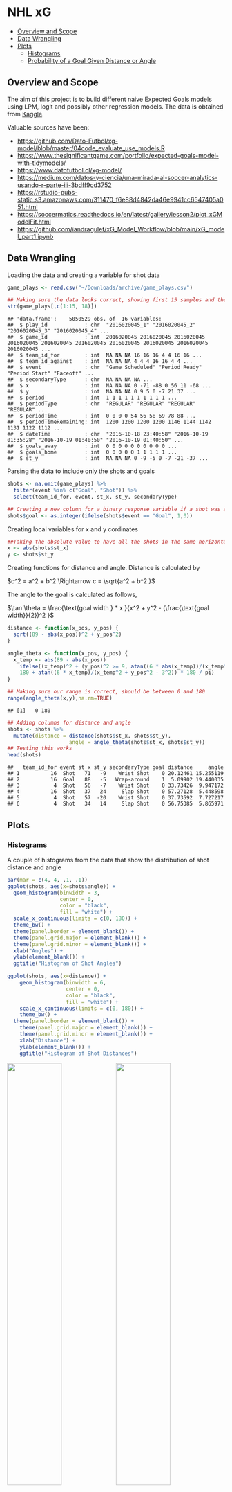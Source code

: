 NHL xG
================

- <a href="#overview-and-scope" id="toc-overview-and-scope">Overview and
  Scope</a>
- <a href="#data-wrangling" id="toc-data-wrangling">Data Wrangling</a>
- <a href="#plots" id="toc-plots">Plots</a>
  - <a href="#histograms" id="toc-histograms">Histograms</a>
  - <a href="#probability-of-a-goal-given-distance-or-angle"
    id="toc-probability-of-a-goal-given-distance-or-angle">Probability of a
    Goal Given Distance or Angle</a>

## Overview and Scope

The aim of this project is to build different naive Expected Goals
models using LPM, logit and possibly other regression models. The data
is obtained from
[Kaggle](https://www.kaggle.com/datasets/martinellis/nhl-game-data).

Valuable sources have been:

- <https://github.com/Dato-Futbol/xg-model/blob/master/04code_evaluate_use_models.R>
- <https://www.thesignificantgame.com/portfolio/expected-goals-model-with-tidymodels/>
- <https://www.datofutbol.cl/xg-model/>
- <https://medium.com/datos-y-ciencia/una-mirada-al-soccer-analytics-usando-r-parte-iii-3bdff9cd3752>
- <https://rstudio-pubs-static.s3.amazonaws.com/311470_f6e88d4842da46e9941cc6547405a051.html>
- <https://soccermatics.readthedocs.io/en/latest/gallery/lesson2/plot_xGModelFit.html>
- <https://github.com/iandragulet/xG_Model_Workflow/blob/main/xG_model_part1.ipynb>

## Data Wrangling

Loading the data and creating a variable for shot data

``` r
game_plays <- read.csv("~/Downloads/archive/game_plays.csv")

## Making sure the data looks correct, showing first 15 samples and the response variable
str(game_plays[,c(1:15, 18)])
```

    ## 'data.frame':    5050529 obs. of  16 variables:
    ##  $ play_id            : chr  "2016020045_1" "2016020045_2" "2016020045_3" "2016020045_4" ...
    ##  $ game_id            : int  2016020045 2016020045 2016020045 2016020045 2016020045 2016020045 2016020045 2016020045 2016020045 2016020045 ...
    ##  $ team_id_for        : int  NA NA NA 16 16 16 4 4 16 16 ...
    ##  $ team_id_against    : int  NA NA NA 4 4 4 16 16 4 4 ...
    ##  $ event              : chr  "Game Scheduled" "Period Ready" "Period Start" "Faceoff" ...
    ##  $ secondaryType      : chr  NA NA NA NA ...
    ##  $ x                  : int  NA NA NA 0 -71 -88 0 56 11 -68 ...
    ##  $ y                  : int  NA NA NA 0 9 5 0 -7 21 37 ...
    ##  $ period             : int  1 1 1 1 1 1 1 1 1 1 ...
    ##  $ periodType         : chr  "REGULAR" "REGULAR" "REGULAR" "REGULAR" ...
    ##  $ periodTime         : int  0 0 0 0 54 56 58 69 78 88 ...
    ##  $ periodTimeRemaining: int  1200 1200 1200 1200 1146 1144 1142 1131 1122 1112 ...
    ##  $ dateTime           : chr  "2016-10-18 23:40:58" "2016-10-19 01:35:28" "2016-10-19 01:40:50" "2016-10-19 01:40:50" ...
    ##  $ goals_away         : int  0 0 0 0 0 0 0 0 0 0 ...
    ##  $ goals_home         : int  0 0 0 0 0 1 1 1 1 1 ...
    ##  $ st_y               : int  NA NA NA 0 -9 -5 0 -7 -21 -37 ...

Parsing the data to include only the shots and goals

``` r
shots <- na.omit(game_plays) %>%
  filter(event %in% c("Goal", "Shot")) %>%
  select(team_id_for, event, st_x, st_y, secondaryType)

## Creating a new column for a binary response variable if a shot was a goal or not
shots$goal <- as.integer(ifelse(shots$event == "Goal", 1,0))
```

Creating local variables for x and y cordinates

``` r
##Taking the absolute value to have all the shots in the same horizontal axis
x <- abs(shots$st_x)
y <- shots$st_y
```

Creating functions for distance and angle. Distance is calculated by

$c^2 = a^2 + b^2 \Rightarrow c = \sqrt{a^2 + b^2 }$

The angle to the goal is calculated as follows,

$\tan \theta = \frac{\text{goal width } * x }{x^2 + y^2 - (\frac{\text{goal width}}{2})^2 }$

``` r
distance <- function(x_pos, y_pos) {
  sqrt((89 - abs(x_pos))^2 + y_pos^2)
}

angle_theta <- function(x_pos, y_pos) {
  x_temp <- abs(89 - abs(x_pos))
    ifelse((x_temp)^2 + (y_pos)^2 >= 9, atan((6 * abs(x_temp))/(x_temp^2 + y_pos^2 - 3^2)) * 180 / pi,
    180 + atan((6 * x_temp)/(x_temp^2 + y_pos^2 - 3^2)) * 180 / pi)
}

## Making sure our range is correct, should be between 0 and 180
range(angle_theta(x,y),na.rm=TRUE)
```

    ## [1]   0 180

``` r
## Adding columns for distance and angle
shots <- shots %>%
  mutate(distance = distance(shots$st_x, shots$st_y),
                    angle = angle_theta(shots$st_x, shots$st_y))
## Testing this works
head(shots)
```

    ##   team_id_for event st_x st_y secondaryType goal distance     angle
    ## 1          16  Shot   71   -9    Wrist Shot    0 20.12461 15.255119
    ## 2          16  Goal   88   -5   Wrap-around    1  5.09902 19.440035
    ## 3           4  Shot   56   -7    Wrist Shot    0 33.73426  9.947172
    ## 4          16  Shot   37   24     Slap Shot    0 57.27128  5.448598
    ## 5           4  Shot   57  -20    Wrist Shot    0 37.73592  7.727217
    ## 6           4  Shot   34   14     Slap Shot    0 56.75385  5.865971

## Plots

### Histograms

A couple of histograms from the data that show the distribution of shot
distance and angle

``` r
par(mar = c(4, 4, .1, .1))
ggplot(shots, aes(x=shots$angle)) +
  geom_histogram(binwidth = 3,
                 center = 0,
                 color = "black",
                 fill = "white") +
  scale_x_continuous(limits = c(0, 180)) +
  theme_bw() +
  theme(panel.border = element_blank()) + 
  theme(panel.grid.major = element_blank()) +
  theme(panel.grid.minor = element_blank()) + 
  xlab("Angles") + 
  ylab(element_blank()) + 
  ggtitle("Histogram of Shot Angles")

ggplot(shots, aes(x=distance)) +
    geom_histogram(binwidth = 6,
                   center = 0,
                   color = "black",
                   fill = "white") +
    scale_x_continuous(limits = c(0, 180)) +
    theme_bw() +
  theme(panel.border = element_blank()) + 
    theme(panel.grid.major = element_blank()) +
    theme(panel.grid.minor = element_blank()) + 
    xlab("Distance") + 
    ylab(element_blank()) + 
    ggtitle("Histogram of Shot Distances")
```

<img src="NHL_xG_files/figure-gfm/Histograms-1.png" width="50%" /><img src="NHL_xG_files/figure-gfm/Histograms-2.png" width="50%" />

### Probability of a Goal Given Distance or Angle

``` r
bins_distance <- aggregate(shots,
                   by=list(cut(shots$distance, seq(0,100,10))),
                   mean)

bins_angle <- aggregate(shots,
                  by=list(cut(shots$angle, seq(0,180,10))),
                  mean)

## Changing the first column to numeric values so that ggplot geom_smooth works
bins_distance$Group.1 <- as.numeric(bins_distance$Group.1)
bins_angle$Group.1 <- as.numeric(bins_angle$Group.1)

angles <- as.character(seq(0, 180, 10))
distances <- as.character(seq(0, 90, 10))


ggplot(bins_distance, aes(x= bins_distance$Group.1, y =  bins_distance$goal)) +
                          geom_point() +
                          geom_line() +
                          theme_bw() + 
                          xlab("Distance to goal (Feet)") +
                          ylab("Probability of Goal") + 
                          scale_x_discrete(limits = distances) +
                          ggtitle("Probability of Goal Given the Distance")
                          
ggplot () + aes(x= bins_angle$Group.1, y =  bins_angle$goal) +
  geom_point() +
  geom_smooth(method=lm, se = F) + 
  theme_bw() +
  xlab("Angle to Goal") +
  ylab("Probability of Goal") + 
  ggtitle("Probability of Goal Given the Angle") +
  scale_x_discrete(limits = angles)
```

<img src="NHL_xG_files/figure-gfm/Bins-1.png" width="50%" /><img src="NHL_xG_files/figure-gfm/Bins-2.png" width="50%" />
In the distance to goal there’s an interesting fact: probability of goal
increases with distance. This is likely due to the fact that usually
shots from very far away are shot due to empty goal: hence it scewing
the data. In angle to goal there’s no notable surprises.

This chunk is saved for possible future uses. To ensure unbiasedness,
training data has to be separated from the actual testing data. With the
following commands the sample is randomized and 70% of it would be used
for the training data.

``` r
#train_test_split <- initial_split(data = shots, prop = 0.7)

#train_data <- train_test_split %>%
#  training()
#test_data <- train_test_split %>%
#  testing()
```

``` r
LPM <- lm(goal ~ distance + angle, data = shots)
summary(LPM)
```

    ## 
    ## Call:
    ## lm(formula = goal ~ distance + angle, data = shots)
    ## 
    ## Residuals:
    ##      Min       1Q   Median       3Q      Max 
    ## -0.91679 -0.10933 -0.06287 -0.03935  1.01867 
    ## 
    ## Coefficients:
    ##               Estimate Std. Error t value Pr(>|t|)    
    ## (Intercept)  7.182e-02  1.213e-03   59.20   <2e-16 ***
    ## distance    -1.076e-03  2.243e-05  -47.99   <2e-16 ***
    ## angle        4.706e-03  4.077e-05  115.43   <2e-16 ***
    ## ---
    ## Signif. codes:  0 '***' 0.001 '**' 0.01 '*' 0.05 '.' 0.1 ' ' 1
    ## 
    ## Residual standard error: 0.2842 on 929388 degrees of freedom
    ##   (28 observations deleted due to missingness)
    ## Multiple R-squared:  0.05006,    Adjusted R-squared:  0.05006 
    ## F-statistic: 2.449e+04 on 2 and 929388 DF,  p-value: < 2.2e-16

``` r
LPM_distance <- as.numeric(LPM$coefficients["distance"])
LPM_angle <- as.numeric(LPM$coefficients["angle"])
LPM_intercept <- as.numeric(LPM$coefficients["(Intercept)"])
LPM_manual <- LPM_intercept + LPM_distance * shots$distance + LPM_angle * shots$angle
```

In the plot below, the the main downside of LPM model becomes apparent:
results are not bound \[0,1\].

``` r
ggplot(data = LPM, mapping=aes(x=angle, y = goal)) +
  geom_point() + geom_smooth(method = "lm", se = F) +
  theme_bw()
```

![](NHL_xG_files/figure-gfm/LPM%20Plot-1.png)<!-- -->

Because of this and various other reasons, logit is used.

``` r
logit <- glm(goal ~ distance + angle,
             family = binomial(link = 'logit'),
             data = shots)

summary(logit)
```

    ## 
    ## Call:
    ## glm(formula = goal ~ distance + angle, family = binomial(link = "logit"), 
    ##     data = shots)
    ## 
    ## Deviance Residuals: 
    ##     Min       1Q   Median       3Q      Max  
    ## -2.2884  -0.4819  -0.3567  -0.2792   3.0013  
    ## 
    ## Coefficients:
    ##               Estimate Std. Error z value Pr(>|z|)    
    ## (Intercept) -1.8505022  0.0147658 -125.32   <2e-16 ***
    ## distance    -0.0277695  0.0003335  -83.26   <2e-16 ***
    ## angle        0.0247145  0.0004100   60.27   <2e-16 ***
    ## ---
    ## Signif. codes:  0 '***' 0.001 '**' 0.01 '*' 0.05 '.' 0.1 ' ' 1
    ## 
    ## (Dispersion parameter for binomial family taken to be 1)
    ## 
    ##     Null deviance: 578555  on 929390  degrees of freedom
    ## Residual deviance: 536746  on 929388  degrees of freedom
    ##   (28 observations deleted due to missingness)
    ## AIC: 536752
    ## 
    ## Number of Fisher Scoring iterations: 6

``` r
logit_distance <- as.numeric(logit$coefficients["distance"])
logit_angle <- as.numeric(logit$coefficients["angle"])
logit_intercept <- as.numeric(logit$coefficients["(Intercept)"])
logit_value <- 1/(1+exp(logit_intercept + logit_distance * shots$distance + logit_angle * shots$angle))
```

In a logit model, the probability of an event is given by

$P = \frac{1}{1 + - exp^{-{(\beta_0 + \beta_1 x_1 \beta_2 x_2 + …)}}}$

``` r
ggplot(logit, aes(x=distance, y =goal)) +
  geom_point() + geom_smooth(method = "glm", method.args = list(family = "quasibinomial"), se = F) +
  scale_x_reverse() +
  theme_bw() +
  xlab("Distance to Goal") +
  ylab("Probability of Goal") + 
  ggtitle("Distance as an explanatory variable") 

ggplot(logit, aes(x=angle, y =goal)) +
  geom_point() + geom_smooth(method = "glm", method.args = list(family = "quasibinomial"), se = F) +
  theme_bw() +
  xlab("Angle to Goal") +
  ylab("Probability of Goal") + 
  ggtitle("Angle as an explanatory variable") 
```

<img src="NHL_xG_files/figure-gfm/Logit Plots-1.png" width="50%" /><img src="NHL_xG_files/figure-gfm/Logit Plots-2.png" width="50%" />
From graphs above, it becomes visually clear that angle is a way more
important factor affecting if a shot is a goal or not.

``` r
artificial_shots <- crossing(location_x = seq(30, 88, by = 1), location_y = seq(-37, 37, by = 1))

artificial_shots$distance <- distance(artificial_shots$location_x, artificial_shots$location_y)
artificial_shots$angle <- angle_theta(artificial_shots$location_x, artificial_shots$location_y)
artificial_shots$xg <- LPM_intercept + distance(artificial_shots$location_x,artificial_shots$location_y) * LPM_distance + angle_theta(artificial_shots$location_x, artificial_shots$location_y) * LPM_angle

geom_hockey(league = "NHL", rotation = 90, display_range = "ozone") +
  geom_point(aes(x = artificial_shots$location_y, y = artificial_shots$location_x, col = artificial_shots$xg, alpha = 1)) +
  scale_color_gradient2(low = "white", mid="red", midpoint = 0.55, high ="darkred",
                       scales::rescale(c(0.9,0.1)))
```

![](NHL_xG_files/figure-gfm/Heatmap%20LPM-1.png)<!-- -->

``` r
artificial_shots <- crossing(location_x = seq(30, 88, by = 1), location_y = seq(-37, 37, by = 1))

artificial_shots$distance <- distance(artificial_shots$location_x, artificial_shots$location_y)
artificial_shots$angle <- angle_theta(artificial_shots$location_x, artificial_shots$location_y)
artificial_shots$xg_logit <- 1 / (1 + exp(-logit_intercept - distance(artificial_shots$location_x,artificial_shots$location_y) * logit_distance - angle_theta(artificial_shots$location_x, artificial_shots$location_y) * logit_angle))


geom_hockey(league = "NHL", rotation = 90, display_range = "ozone") +
  geom_point(aes(x = artificial_shots$location_y, y = artificial_shots$location_x, col = artificial_shots$xg_logit, alpha = 0.1)) +
  scale_color_gradient(low = "white", high ="red",
                       scales::rescale(c(0.1,0.9))) 
```

![](NHL_xG_files/figure-gfm/Heatmap%20logit-1.png)<!-- -->

``` r
#length(shots$goal)
#length(logit$fitted.values)
#roc(shots$goal[0:nrow(shots)], logit$fitted.values, plot = TRUE, legacy.axes =TRUE, col = "red")
```
